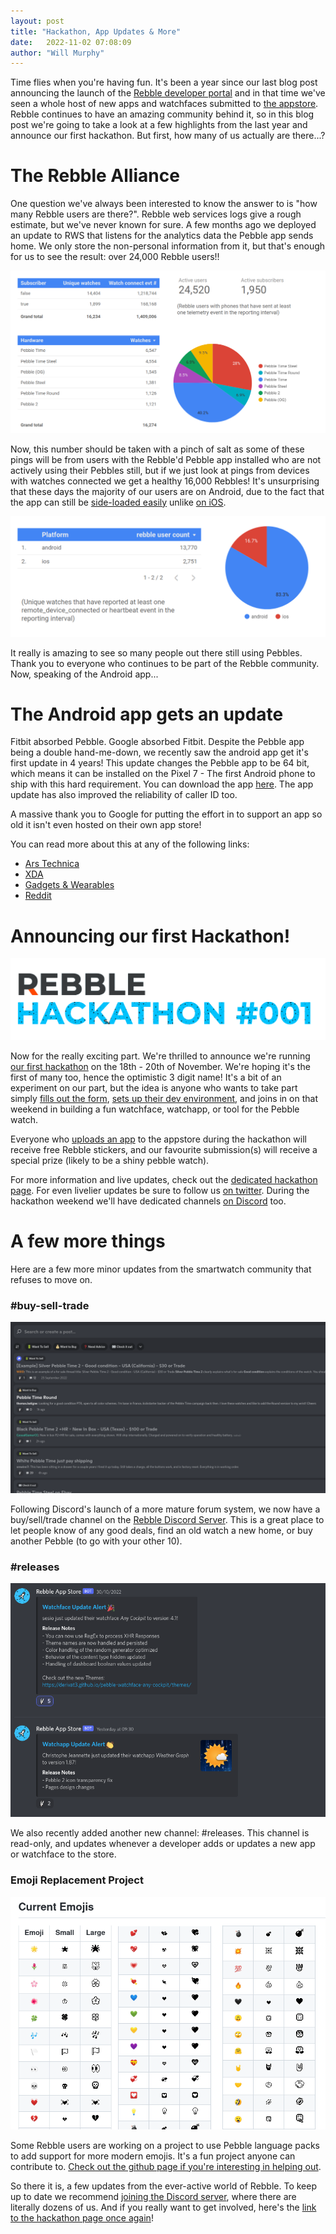 ```yaml
---
layout: post
title: "Hackathon, App Updates & More"
date:   2022-11-02 07:08:09
author: "Will Murphy"
---
```


Time flies when you're having fun. It's been a year since our last blog post announcing the launch of the [Rebble developer portal](https://dev-portal.rebble.io) and in that time we've seen a whole host of new apps and watchfaces submitted to [the appstore](https://apps.rebble.io). Rebble continues to have an amazing community behind it, so in this blog post we're going to take a look at a few highlights from the last year and announce our first hackathon. But first, how many of us actually are there...?

<!--more-->

# The Rebble Alliance
One question we've always been interested to know the answer to is "how many Rebble users are there?". Rebble web services logs give a rough estimate, but we've never known for sure. A few months ago we deployed an update to RWS that listens for the analytics data the Pebble app sends home. We only store the non-personal information from it, but that's enough for us to see the result: over 24,000 Rebble users!!

![](/images/hackathon-blog-post/bigquery.png)

Now, this number should be taken with a pinch of salt as some of these pings will be from users with the Rebble'd Pebble app installed who are not actively using their Pebbles still, but if we just look at pings from devices with watches connected we get a healthy 16,000 Rebbles! It's unsurprising that these days the majority of our users are on Android, due to the fact that the app can still be [side-loaded easily](https://rebble.io/apk) unlike [on iOS](https://help.rebble.io/sideload-ios-app/). 

![](/images/hackathon-blog-post/bigquery2.png)

It really is amazing to see so many people out there still using Pebbles. Thank you to everyone who continues to be part of the Rebble community. Now, speaking of the Android app...

# The Android app gets an update

Fitbit absorbed Pebble. Google absorbed Fitbit. Despite the Pebble app being a double hand-me-down, we recently saw the android app get it's first update in 4 years! This update changes the Pebble app to be 64 bit, which means it can be installed on the Pixel 7 - The first Android phone to ship with this hard requirement. You can download the app [here](/apk). The app update has also improved the reliability of caller ID too.

A massive thank you to Google for putting the effort in to support an app so old it isn't even hosted on their own app store! 

You can read more about this at any of the following links:
- [Ars Technica](https://arstechnica.com/gadgets/2022/10/pebble-a-2013-smartwatch-updated-to-work-with-2022-pixel-7/)
- [XDA](https://www.xda-developers.com/pebble-smartwatches-will-now-work-with-the-pixel-7-and-pixel-7-pro/)
- [Gadgets & Wearables](https://gadgetsandwearables.com/2022/10/26/pebble-android-app-update/)
- [Reddit](https://old.reddit.com/r/pebble/comments/ydc1bj/pebble_android_app_version_443_now_available/)

# Announcing our first Hackathon!

![](/images/hackathon-blog-post/hackathon.png)

Now for the really exciting part. We're thrilled to announce we're running [our first hackathon](/hackathon-001) on the 18th - 20th of November. We're hoping it's the first of many too, hence the optimistic 3 digit name! It's a bit of an experiment on our part, but the idea is anyone who wants to take part simply [fills out the form](https://forms.gle/oACS5hbPedeiEwiG8), [sets up their dev environment](/hackathon-001/vm/), and joins in on that weekend in building a fun watchface, watchapp, or tool for the Pebble watch.

Everyone who [uploads an app](https://dev-portal.rebble.io) to the appstore during the hackathon will receive free Rebble stickers, and our favourite submission(s) will receive a special prize (likely to be a shiny pebble watch).

For more information and live updates, check out the [dedicated hackathon page](/hackathon-001). For even livelier updates be sure to follow us [on twitter](https://twitter.com/pebble_dev). During the hackathon weekend we'll have dedicated channels [on Discord](/discord) too.

# A few more things

Here are a few more minor updates from the smartwatch community that refuses to move on.

### #buy-sell-trade

![](/images/hackathon-blog-post/buyselltrade.png)

Following Discord's launch of a more mature forum system, we now have a buy/sell/trade channel on the [Rebble Discord Server](/discord). This is a great place to let people know of any good deals, find an old watch a new home, or buy another Pebble (to go with your other 10).

### #releases

![](/images/hackathon-blog-post/releases.png)

We also recently added another new channel: #releases. This channel is read-only, and updates whenever a developer adds or updates a new app or watchface to the store.

### Emoji Replacement Project

![](/images/hackathon-blog-post/emojis.png)

Some Rebble users are working on a project to use Pebble language packs to add support for more modern emojis. It's a fun project anyone can contribute to. [Check out the github page if you're interesting in helping out](https://github.com/pebble-dev/rebble-emojis).

So there it is, a few updates from the ever-active world of Rebble. To keep up to date we recommend [joining the Discord server](/discord/), where there are literally dozens of us. And if you really want to get involved, here's the [link to the hackathon page once again](/hackathon-001/)! 